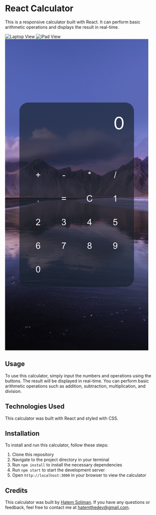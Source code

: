 # React Calculator

This is a responsive calculator built with React. It can perform basic arithmetic operations and displays the result in real-time.

![Laptop View](./src/assets/laptop.png)
![iPad View](./src/assets/ipad.png)
![iPhone View](./src/assets/iphone.png)

## Usage

To use this calculator, simply input the numbers and operations using the buttons. The result will be displayed in real-time. You can perform basic arithmetic operations such as addition, subtraction, multiplication, and division.

## Technologies Used

This calculator was built with React and styled with CSS.

## Installation

To install and run this calculator, follow these steps:

1. Clone this repository
2. Navigate to the project directory in your terminal
3. Run `npm install` to install the necessary dependencies
4. Run `npm start` to start the development server
5. Open `http://localhost:3000` in your browser to view the calculator

## Credits

This calculator was built by [Hatem Soliman](https://hatemsoliman.dev). If you have any questions or feedback, feel free to contact me at [hatemthedev@gmail.com](mailto:hatemthedev@gmail.com).
